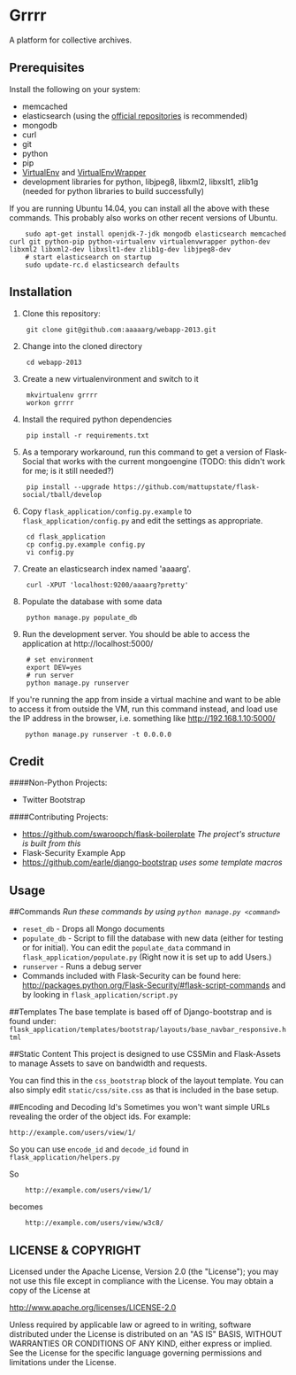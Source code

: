 Grrrr
=====

A platform for collective archives.

Prerequisites
-------------

Install the following on your system:

* memcached
* elasticsearch (using the [official repositories](https://www.elastic.co/guide/en/elasticsearch/reference/current/setup-repositories.html) is recommended)
* mongodb
* curl
* git
* python
* pip
* [VirtualEnv](https://virtualenv.readthedocs.org/en/latest/) and [VirtualEnvWrapper](http://www.doughellmann.com/docs/virtualenvwrapper/)
* development libraries for python, libjpeg8, libxml2, libxslt1, zlib1g (needed for python libraries to build successfully)

If you are running Ubuntu 14.04, you can install all the above with
these commands. This probably also works on other recent versions of
Ubuntu.

        sudo apt-get install openjdk-7-jdk mongodb elasticsearch memcached curl git python-pip python-virtualenv virtualenvwrapper python-dev libxml2 libxml2-dev libxslt1-dev zlib1g-dev libjpeg8-dev
        # start elasticsearch on startup
        sudo update-rc.d elasticsearch defaults

Installation
------------

1. Clone this repository:

        git clone git@github.com:aaaaarg/webapp-2013.git

2. Change into the cloned directory

        cd webapp-2013

3. Create a new virtualenvironment and switch to it

        mkvirtualenv grrrr
        workon grrrr

4. Install the required python dependencies

        pip install -r requirements.txt
    
5. As a temporary workaround, run this command to get a version of
   Flask-Social that works with the current mongoengine (TODO: this
   didn't work for me; is it still needed?)

        pip install --upgrade https://github.com/mattupstate/flask-social/tball/develop

6. Copy `flask_application/config.py.example` to
   `flask_application/config.py` and edit the settings as appropriate.

        cd flask_application
        cp config.py.example config.py
        vi config.py

7. Create an elasticsearch index named 'aaaarg'.

        curl -XPUT 'localhost:9200/aaaarg?pretty'

8. Populate the database with some data

        python manage.py populate_db

9. Run the development server. You should be able to access the
application at http://localhost:5000/

        # set environment
        export DEV=yes
        # run server
        python manage.py runserver

  If you're running the app from inside a virtual machine and want to
  be able to access it from outside the VM, run this command instead,
  and load use the IP address in the browser, i.e. something like
  http://192.168.1.10:5000/

        python manage.py runserver -t 0.0.0.0


Credit
------

####Non-Python Projects:
* Twitter Bootstrap

####Contributing Projects:
* https://github.com/swaroopch/flask-boilerplate _The project's structure is built from this_
* Flask-Security Example App
* https://github.com/earle/django-bootstrap _uses some template macros_

Usage
-----

##Commands
_Run these commands by using `python manage.py <command>`_


* `reset_db` - Drops all Mongo documents
* `populate_db` - Script to fill the database with new data (either for testing or for initial). You can edit the `populate_data` command in `flask_application/populate.py` (Right now it is set up to add Users.)
* `runserver` - Runs a debug server
* Commands included with Flask-Security can be found here: http://packages.python.org/Flask-Security/#flask-script-commands and by looking in `flask_application/script.py`

##Templates
The base template is based off of Django-bootstrap and is found under: `flask_application/templates/bootstrap/layouts/base_navbar_responsive.html`

##Static Content
This project is designed to use CSSMin and Flask-Assets to manage Assets to save on bandwidth and requests. 

You can find this in the `css_bootstrap` block of the layout template. You can also simply edit `static/css/site.css` as that is included in the base setup. 

##Encoding and Decoding Id's
Sometimes you won't want simple URLs revealing the order of the object ids. For example:
    
    http://example.com/users/view/1/

So you can use `encode_id` and `decode_id` found in `flask_application/helpers.py`

So 

        http://example.com/users/view/1/
        
becomes

        http://example.com/users/view/w3c8/



LICENSE &amp; COPYRIGHT
-----------------------

Licensed under the Apache License, Version 2.0 (the "License");
you may not use this file except in compliance with the License.
You may obtain a copy of the License at

http://www.apache.org/licenses/LICENSE-2.0

Unless required by applicable law or agreed to in writing, software
distributed under the License is distributed on an "AS IS" BASIS,
WITHOUT WARRANTIES OR CONDITIONS OF ANY KIND, either express or implied.
See the License for the specific language governing permissions and
limitations under the License.
